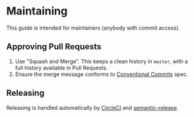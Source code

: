 # Maintaining

This guide is intended for maintainers (anybody with commit access).

## Approving Pull Requests

1. Use "Squash and Merge". This keeps a clean history in `master`, with a full history available in Pull Requests.
1. Ensure the merge message conforms to [Conventional Commits](https://conventionalcommits.org/) spec.

## Releasing

Releasing is handled automatically by [CircleCI](https://circleci.com/) and [semantic-release](https://github.com/semantic-release/semantic-release).
